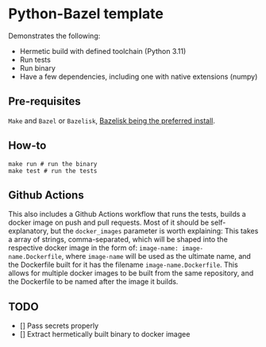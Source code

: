 # Python-Bazel template

Demonstrates the following:
* Hermetic build with defined toolchain (Python 3.11)
* Run tests
* Run binary
* Have a few dependencies, including one with native extensions (numpy)

## Pre-requisites
`Make` and `Bazel` or `Bazelisk`, [Bazelisk being the preferred install](https://bazel.build/install/bazelisk).

## How-to

```
make run # run the binary
make test # run the tests

```

## Github Actions
This also includes a Github Actions workflow that runs the tests, builds a docker image on push and pull requests.
Most of it should be self-explanatory, but the `docker_images` parameter is worth explaining:
This takes a array of strings, comma-separated, which will be shaped into the respective docker image in the form of:
`image-name: image-name.Dockerfile`, where `image-name` will be used as the ultimate name, and the Dockerfile built for it has the filename `image-name.Dockerfile`.
This allows for multiple docker images to be built from the same repository, and the Dockerfile to be named after the image it builds.

## TODO

- [] Pass secrets properly
- [] Extract hermetically built binary to docker imagee